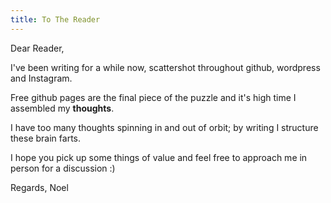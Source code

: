 ```yaml
---
title: To The Reader
---
```


Dear Reader,

I've been writing for a while now, scattershot throughout github, wordpress and Instagram.

Free github pages are the final piece of the puzzle and it's high time I assembled my **thoughts**.

I have too many thoughts spinning in and out of orbit; by writing I structure these brain farts.

I hope you pick up some things of value and feel free to approach me in person for a discussion :)

Regards,
Noel
